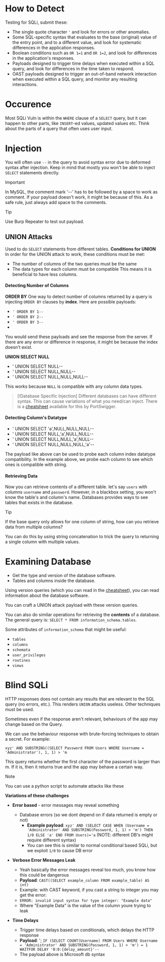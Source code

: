 # How to Detect
Testing for SQLi, submit these:
- The single quote character `'` and look for errors or other anomalies.
- Some SQL-specific syntax that evaluates to the base (original) value of the entry point, and to a different value, and look for systematic differences in the application responses.
- Boolean conditions such as `OR 1=1` and `OR 1=2`, and look for differences in the application's responses.
- Payloads designed to trigger time delays when executed within a SQL query, and look for differences in the time taken to respond.
- OAST payloads designed to trigger an out-of-band network interaction when executed within a SQL query, and monitor any resulting interactions.

# Occurence
Most SQLi Vuln is within the `WHERE` clause of a `SELECT` query, but it can happen to other parts, like `INSERT`-ed values, updated values etc.
Think about the parts of a query that often uses user input. 

# Injection
You will often use `--` in the query to avoid syntax error due to deformed syntax after injection. Keep in mind that mostly you won't be able to inject `SELECT` statements directly.

>[!important]
>In MySQL, the comment mark '--' has to be followed by a space to work as comment. If your payload doesn't work, it might be because of this. As a safe rule, just always add space to the comments. 

>[!Tip]
>Use Burp Repeater to test out payload.
## UNION Attacks
Used to do `SELECT` statements from different tables.
**Conditions for UNION**
In order for the UNION attack to work, these conditions must be met:
- The number of columns of the two queries must be the same
- The data types for each column must be compatible
This means it is beneficial to have less columns.

#### Detecting Number of Columns
**ORDER BY**
One way to detect number of columns returned by a query is injecting `ORDER BY` clauses by **index**. Here are possible payloads:
- `' ORDER BY 1--`
- `' ORDER BY 2--`
- `' ORDER BY 3--`
- 
You would send these payloads and see the response from the server. If there are any error or difference in response, it might be because the index doesn't exist.

**UNION SELECT NULL**
- ' UNION SELECT NULL-- 
- ' UNION SELECT NULL,NULL-- 
- ' UNION SELECT NULL,NULL,NULL--

This works because `NULL` is compatible with any column data types.
>[!Database Specific Injection]
>Different databases can have different syntax. This can cause variations of what you need/can
>inject. There is a [cheatsheet](https://portswigger.net/web-security/sql-injection/cheat-sheet) available for this by PortSwigger.

#### Detecting Column's Datatype
- ' UNION SELECT 'a',NULL,NULL,NULL-- 
- ' UNION SELECT NULL,'a',NULL,NULL-- 
- ' UNION SELECT NULL,NULL,'a',NULL-- 
- ' UNION SELECT NULL,NULL,NULL,'a'--

The payload like above can be used to probe each column index datatype compatibility. In the example above, we probe each column to see which ones is compatible with string.

#### Retrieving Data
 Now you can retrieve contents of a different table. let's say `users` with columns `username` and `password`. However, in a blackbox setting, you won't know the table's and column's name. Databases provides ways to see tables that exists in the database.

>[!Tip]
>If the base query only allows for one column of string, how can you retrieve data from multiple columns?
>
>You can do this by using string concatenation to trick the query to returning a single column with multiple values.

# Examining Database 
- Get the type and version of the database software.
- Tables and columns inside the database.

Using version queries (which you can read in the [cheatsheet](https://portswigger.net/web-security/sql-injection/cheat-sheet)), you can read information about the database software. 

You can craft a UNION attack payload with these version queries.

You can also do similar operations for retrieving the **contents** of a database.
The general query is: `SELECT * FROM information_schema.tables`.

Some attributes of `information_schema` that might be useful:
- `tables`
- `columns`
- `schemata`
- `user_privileges`
- `routines`
- `views`

# Blind SQLi
HTTP responses does not contain any results that are relevant to the SQL query (no errors, etc.). This renders `UNION` attacks useless. Other techniques must be used.

Sometimes even if the response aren't relevant, behaviours of the app may change based on the Query. 

We can use the behaviour response with brute-forcing techniques to obtain a secret. For example:
```
xyz' AND SUBSTRING((SELECT Password FROM Users WHERE Username = 'Administrator'), 1, 1) > 'm
```
This query returns whether the first character of the password is larger than m. If it is, then it returns true and the app may behave a certain way.

>[!note]
>You can use a python script to automate attacks like these

**Variations of these challenges**
- **Error based** - error messages may reveal something
	- Database errors (so we dont depend on if data returned is empty or not)
		- **Example payload**: `xyz' AND (SELECT CASE WHEN (Username = 'Administrator' AND SUBSTRING(Password, 1, 1) > 'm') THEN 1/0 ELSE 'a' END FROM Users)='a` (NOTE: different DB's might require different syntax)
		- You can see this is similar to normal conditional based SQLi, but we exploit `1/0` to cause DB error
		
- **Verbose Error Messages Leak**
	- Yeah basically the error messages reveal too much, you know how this could be dangerous
	- **Payload**: `CAST((SELECT example_column FROM example_table) AS int)`
	- Example: with CAST keyword, if you cast a string to integer you may get the error:
	- `ERROR: invalid input syntax for type integer: "Example data"`
	- Where "Example Data" is the value of the column youre trying to leak

- **Time Delays**
	- Trigger time delays based on conditionals, which delays the HTTP response
	- **Payload**: '; `IF (SELECT COUNT(Username) FROM Users WHERE Username = 'Administrator' AND SUBSTRING(Password, 1, 1) > 'm') = 1 WAITFOR DELAY '0:0:{delay_amount}'--`
	- The payload above is Microsoft db syntax

